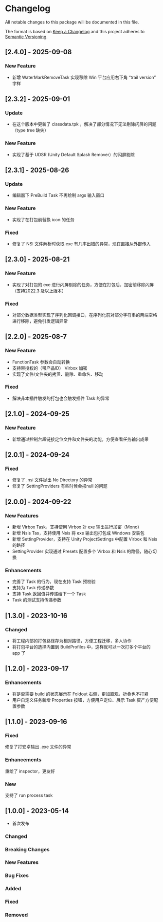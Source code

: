 # Changelog

All notable changes to this package will be documented in this file.

The format is based on [Keep a Changelog](http://keepachangelog.com/en/1.0.0/)
and this project adheres to [Semantic Versioning](http://semver.org/spec/v2.0.0.html).

## [2.4.0] - 2025-09-08

### New Feature

* 新增 WaterMarkRemoveTask 实现移除 Win 平台应用右下角 “trail version” 字样

## [2.3.2] - 2025-09-01

### Update

* 在这个版本中更新了 classdata.tpk ，解决了部分情况下无法剔除闪屏的问题（type tree 缺失）

### New Feature

* 实现了基于 UDSR (Unity Default Splash Remover）的闪屏剔除

## [2.3.1] - 2025-08-26

### Update

* 编辑器下 PreBuild Task 不再绘制 args 输入窗口

### New Feature

* 实现了在打包前替换 icon 的任务    

### Fixed

* 修复了 NSI 文件解析时获取 exe 有几率出错的异常，现在直接从外部传入

## [2.3.0] - 2025-08-21

### New Feature

* 实现了对打包的 exe 进行闪屏剔除的任务，方便在打包后，加密前移除闪屏（支持2022.3 及以上版本）

### Fixed

* 对部分数据类型实现了序列化回调接口，在序列化前对部分字符串的两端空格进行移除，避免引发逻辑异常

## [2.2.0] - 2025-08-7

### New Feature

* FunctionTask 参数会自动转换
* 支持带授权的（带产品ID） Virbox 加密
* 实现了文件/文件夹的拷贝、删除、重命名、移动

### Fixed

* 解决非本插件触发的打包也会触发插件 Task 的异常

## [2.1.0] - 2024-09-25

### New Feature

* 新增通过控制台超链接定位文件和文件夹的功能，方便查看任务输出成果

## [2.0.1] - 2024-09-24

### Fixed

* 修复了 .nsi 文件抛出 No Directory 的异常
* 修复了 SettingProviders 有些时候会报null 的问题

## [2.0.0] - 2024-09-22

### New Features

* 新增 Virbox Task，支持使用 Virbox 对 exe 输出进行加密（Mono）
* 新增 Nsis Tas，支持使用 Nsis 将 exe 输出包打包成 Windows 安装包
* 新增 SettingProvider，支持在 Unity ProjectSettings 中配置 Virbox 和 Nsis 的路径
* SettingProvider 实现通过 Presets 配置多个 Virbox 和 Nsis 的路径，随心切换

### Enhancements

* 完善了 Task 的行为，现在支持 Task 预校验
* 支持为 Task 传递参数
* 支持 Task 返回值并传递给下一个 Task
* Task 的测试支持传递参数

## [1.3.0] - 2023-10-16

### Changed

* 将工程内部的打包路径存为相对路径，方便工程迁移，多人协作
* 将打包平台的选择内置到 BuildProfiles 中，这样就可以一次打多个平台的 app 了

## [1.2.0] - 2023-09-17

### Enhancements

* 将是否需要 build 的状态展示在 Foldout 右侧，更加直观，折叠也不打紧
* 用户自定义任务新增 Properties 按钮，方便用户定位、展示 Task 资产方便配置参数

## [1.1.0] - 2023-09-16

### Fixed

修复了打安卓输出 .exe 文件的异常

### Enhancements

重绘了 inspector，更友好

### New

支持了 run process task

## [1.0.0] - 2023-05-14

* 首次发布

### Changed

### Breaking Changes

### New Features

### Bug Fixes

### Added

### Fixed

### Removed
